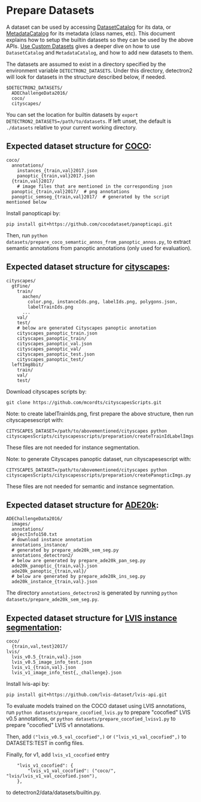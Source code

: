 # Prepare Datasets

A dataset can be used by accessing [DatasetCatalog](https://detectron2.readthedocs.io/modules/data.html#detectron2.data.DatasetCatalog)
for its data, or [MetadataCatalog](https://detectron2.readthedocs.io/modules/data.html#detectron2.data.MetadataCatalog) for its metadata (class names, etc).
This document explains how to setup the builtin datasets so they can be used by the above APIs.
[Use Custom Datasets](https://detectron2.readthedocs.io/tutorials/datasets.html) gives a deeper dive on how to use `DatasetCatalog` and `MetadataCatalog`,
and how to add new datasets to them.

The datasets are assumed to exist in a directory specified by the environment variable
`DETECTRON2_DATASETS`.
Under this directory, detectron2 will look for datasets in the structure described below, if needed.
```
$DETECTRON2_DATASETS/
  ADEChallengeData2016/
  coco/
  cityscapes/
```

You can set the location for builtin datasets by `export DETECTRON2_DATASETS=/path/to/datasets`.
If left unset, the default is `./datasets` relative to your current working directory.


## Expected dataset structure for [COCO](https://cocodataset.org/#download):

```
coco/
  annotations/
    instances_{train,val}2017.json
    panoptic_{train,val}2017.json
  {train,val}2017/
    # image files that are mentioned in the corresponding json
  panoptic_{train,val}2017/  # png annotations
  panoptic_semseg_{train,val}2017/  # generated by the script mentioned below
```

Install panopticapi by:
```
pip install git+https://github.com/cocodataset/panopticapi.git
```
Then, run `python datasets/prepare_coco_semantic_annos_from_panoptic_annos.py`, to extract semantic annotations from panoptic annotations (only used for evaluation).


## Expected dataset structure for [cityscapes](https://www.cityscapes-dataset.com/downloads/):
```
cityscapes/
  gtFine/
    train/
      aachen/
        color.png, instanceIds.png, labelIds.png, polygons.json,
        labelTrainIds.png
      ...
    val/
    test/
    # below are generated Cityscapes panoptic annotation
    cityscapes_panoptic_train.json
    cityscapes_panoptic_train/
    cityscapes_panoptic_val.json
    cityscapes_panoptic_val/
    cityscapes_panoptic_test.json
    cityscapes_panoptic_test/
  leftImg8bit/
    train/
    val/
    test/
```
Download cityscapes scripts by:
```
git clone https://github.com/mcordts/cityscapesScripts.git
```

Note: to create labelTrainIds.png, first prepare the above structure, then run cityscapesescript with:
```
CITYSCAPES_DATASET=/path/to/abovementioned/cityscapes python cityscapesScripts/cityscapesscripts/preparation/createTrainIdLabelImgs.py
```
These files are not needed for instance segmentation.

Note: to generate Cityscapes panoptic dataset, run cityscapesescript with:
```
CITYSCAPES_DATASET=/path/to/abovementioned/cityscapes python cityscapesScripts/cityscapesscripts/preparation/createPanopticImgs.py
```
These files are not needed for semantic and instance segmentation.


## Expected dataset structure for [ADE20k](http://sceneparsing.csail.mit.edu/):
```
ADEChallengeData2016/
  images/
  annotations/
  objectInfo150.txt
  # download instance annotation
  annotations_instance/
  # generated by prepare_ade20k_sem_seg.py
  annotations_detectron2/
  # below are generated by prepare_ade20k_pan_seg.py
  ade20k_panoptic_{train,val}.json
  ade20k_panoptic_{train,val}/
  # below are generated by prepare_ade20k_ins_seg.py
  ade20k_instance_{train,val}.json
```

The directory `annotations_detectron2` is generated by running `python datasets/prepare_ade20k_sem_seg.py`.

## Expected dataset structure for [LVIS instance segmentation](https://www.lvisdataset.org/dataset):
```
coco/
  {train,val,test}2017/
lvis/
  lvis_v0.5_{train,val}.json
  lvis_v0.5_image_info_test.json
  lvis_v1_{train,val}.json
  lvis_v1_image_info_test{,_challenge}.json
```

Install lvis-api by:
```
pip install git+https://github.com/lvis-dataset/lvis-api.git
```

To evaluate models trained on the COCO dataset using LVIS annotations,
run `python datasets/prepare_cocofied_lvis.py` to prepare "cocofied" LVIS v0.5 annotations,
or `python datasets/prepare_cocofied_lvisv1.py` to prepare "cocofied" LVIS v1 annotations.

Then, add `("lvis_v0.5_val_cocofied",)` or `("lvis_v1_val_cocofied",)` to DATASETS:TEST in config files.

Finally, for v1, add `lvis_v1_cocofied` entry
```
    "lvis_v1_cocofied": {
        "lvis_v1_val_cocofied": ("coco/", "lvis/lvis_v1_val_cocofied.json"),
    },
```
 to detectron2/data/datasets/builtin.py.
